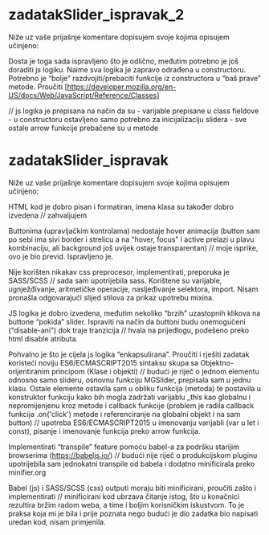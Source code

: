 # zadatakSlider_ispravak_2

Niže uz vaše prijašnje komentare dopisujem svoje kojima opisujem učinjeno:

Dosta je toga sada ispravljeno što je odlično, međutim potrebno je još doraditi js logiku. Naime sva logika je zapravo odrađena u constructoru. Potrebno je “bolje” razdvojiti/prebaciti funkcije iz constructora u “baš prave” metode.
Proučiti [https://developer.mozilla.org/en-US/docs/Web/JavaScript/Reference/Classes]

// js logika je prepisana na način da su 
	- varijable prepisane u class fieldove
	- u constructoru ostavljeno samo potrebno za inicijalizaciju slidera
	- sve ostale arrow funkcije prebačene su u metode



# zadatakSlider_ispravak

Niže uz vaše prijašnje komentare dopisujem svoje kojima opisujem učinjeno:

HTML kod je dobro pisan i formatiran, imena klasa su također dobro izvedena
// zahvaljujem

Buttonima (upravljačkim kontrolama) nedostaje hover animacija (button sam po sebi ima sivi border i strelicu a na “hover, focus” i active prelazi u plavu kombinaciju, ali background još uvijek ostaje transparentan)
// moje isprike, ovo je bio previd. Ispravljeno je.

Nije korišten nikakav css preprocesor, implementirati, preporuka je SASS/SCSS
// sada sam upotrijebila sass. Korištene su varijable, ugnježđivanje, aritmetičke operacije, nasljeđivanje selektora, import. Nisam pronašla odgovarajući slijed stilova za prikaz upotrebu mixina.

JS logika je dobro izvedena, međutim nekoliko “brzih” uzastopnih klikova na buttone “pokida” slider. Ispraviti na način da buttoni budu onemogučeni (“disable-ani”) dok traje tranzicija
// hvala na prijedlogu, podešeno preko html disable atributa.

Pohvalno je što je cijela js logika “enkapsulirana”. Proučiti i rješiti zadatak koristeći noviju ES6/ECMASCRIPT2015 sintaksu skupa sa Objektno-orijentiranim principom (Klase i objekti)
// budući je riječ o jednom elementu odnosno samo slideru, osnovnu funkciju MGSlider, prepisala sam u jednu klasu. Ostale elemente ostavila sam u obliku funkcija (metoda) te postavila u konstruktor funkciju kako bih mogla zadržati varijablu _this kao globalnu i nepromijenjenu kroz metode i callback funkcije (problem je radila callback funkcija .on('click') metode i referenciranje na globalni objekt i na sam button) 
// upotreba ES6/ECMASCRIPT2015 u imenovanju varijabli (var u let i const), pisanje i imenovanje funkcija preko arrow funkcija.

Implementirati “transpile” feature pomoću babel-a za podršku starijim browserima (https://babeljs.io/)
// budući nije riječ o produkcijskom pluginu upotrijebila sam jednokatni transpile od babela i dodatno minificirala preko minifier.org

Babel (js) i SASS/SCSS (css) outputi moraju biti minificirani, proučiti zašto i implementirati
// minificirani kod ubrzava čitanje istog, što u konačnici rezultira bržim radom weba, a time i boljim korisničkim iskustvom. To je praksa koja mi je bila i prije poznata nego budući je dio zadatka bio napisati uredan kod, nisam primjenila.
